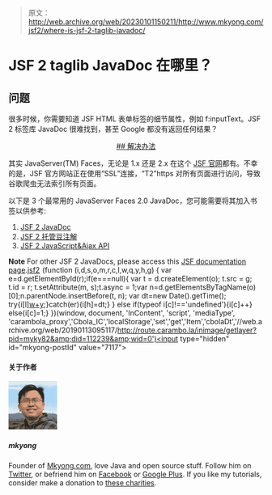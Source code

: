 > 原文：<http://web.archive.org/web/20230101150211/http://www.mkyong.com/jsf2/where-is-jsf-2-taglib-javadoc/>

# JSF 2 taglib JavaDoc 在哪里？

## 问题

很多时候，你需要知道 JSF HTML 表单标签的细节属性，例如 f:inputText。JSF 2 标签库 JavaDoc 很难找到，甚至 Google 都没有返回任何结果？

 <ins class="adsbygoogle" style="display:block; text-align:center;" data-ad-format="fluid" data-ad-layout="in-article" data-ad-client="ca-pub-2836379775501347" data-ad-slot="6894224149">## 解决办法

其实 JavaServer(TM) Faces，无论是 1.x 还是 2.x 在这个 [JSF 官网](http://web.archive.org/web/20190113095117/https://javaserverfaces.dev.java.net/)都有。不幸的是，JSF 官方网站正在使用“SSL”连接，“T2”https 对所有页面进行访问，导致谷歌爬虫无法索引所有页面。

以下是 3 个最常用的 JavaServer Faces 2.0 JavaDoc，您可能需要将其加入书签以供参考:

1.  [JSF 2 JavaDoc](http://web.archive.org/web/20190113095117/https://javaserverfaces.dev.java.net/nonav/docs/2.0/javadocs/)
2.  [JSF 2 托管豆注解](http://web.archive.org/web/20190113095117/https://javaserverfaces.dev.java.net/nonav/docs/2.0/managed-bean-javadocs/)
3.  [JSF 2 JavaScript&Ajax API](http://web.archive.org/web/20190113095117/https://javaserverfaces.dev.java.net/nonav/docs/2.0/jsdocs/)

**Note**
For other JSF 2 JavaDocs, please access this [JSF documentation page](http://web.archive.org/web/20190113095117/https://javaserverfaces.dev.java.net/users.html).[jsf2](http://web.archive.org/web/20190113095117/http://www.mkyong.com/tag/jsf2/)</ins>![](img/d3a26adc385b0e1bbb10f577442916f6.png) (function (i,d,s,o,m,r,c,l,w,q,y,h,g) { var e=d.getElementById(r);if(e===null){ var t = d.createElement(o); t.src = g; t.id = r; t.setAttribute(m, s);t.async = 1;var n=d.getElementsByTagName(o)[0];n.parentNode.insertBefore(t, n); var dt=new Date().getTime(); try{i[l][w+y](h,i[l][q+y](h)+'&amp;'+dt);}catch(er){i[h]=dt;} } else if(typeof i[c]!=='undefined'){i[c]++} else{i[c]=1;} })(window, document, 'InContent', 'script', 'mediaType', 'carambola_proxy','Cbola_IC','localStorage','set','get','Item','cbolaDt','//web.archive.org/web/20190113095117/http://route.carambo.la/inimage/getlayer?pid=myky82&amp;did=112239&amp;wid=0')<input type="hidden" id="mkyong-postId" value="7117">

#### 关于作者

![author image](img/1cd230e726b8b30a7f41d49f7b7e9c8d.png)

##### mkyong

Founder of [Mkyong.com](http://web.archive.org/web/20190113095117/http://mkyong.com/), love Java and open source stuff. Follow him on [Twitter](http://web.archive.org/web/20190113095117/https://twitter.com/mkyong), or befriend him on [Facebook](http://web.archive.org/web/20190113095117/http://www.facebook.com/java.tutorial) or [Google Plus](http://web.archive.org/web/20190113095117/https://plus.google.com/110948163568945735692?rel=author). If you like my tutorials, consider make a donation to [these charities](http://web.archive.org/web/20190113095117/http://www.mkyong.com/blog/donate-to-charity/).
